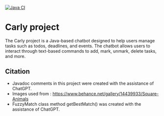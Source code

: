 [![Java CI](https://github.com/ChinSekYi/ip/actions/workflows/gradle.yml/badge.svg)](https://github.com/ChinSekYi/ip/actions/workflows/gradle.yml)

# Carly project
The Carly project is a Java-based chatbot designed to help users manage tasks such as todos, deadlines, and events.
The chatbot allows users to interact through text-based commands to add, mark, unmark, delete tasks, and more.

## Citation
- Javadoc comments in this project were created with the assistance of ChatGPT.
- Images used from : https://www.behance.net/gallery/14439933/Square-Animals
- FuzzyMatch class method getBestMatch() was created with the assistance of ChatGPT.
